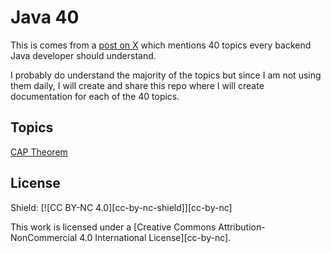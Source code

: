# Java 40

This is comes from a [post on X](https://x.com/SumitM_X/status/1852732754854588575) which mentions 40 topics every backend Java developer should understand.

I probably do understand the majority of the topics but since I am not using them daily, I will create and share this repo where I will create documentation for each of the 40 topics.

## Topics

[CAP Theorem](CAP_Theorem.md)


## License

Shield: [![CC BY-NC 4.0][cc-by-nc-shield]][cc-by-nc]

This work is licensed under a [Creative Commons Attribution-NonCommercial 4.0 International License][cc-by-nc].